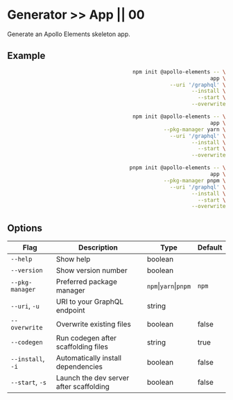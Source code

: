 # Generator >> App || 00

Generate an Apollo Elements skeleton app.

## Example

<code-tabs collection="package-managers" default-tab="npm" align="end">

```bash tab npm
npm init @apollo-elements -- \
  app \
    --uri '/graphql' \
    --install \
    --start \
    --overwrite
```

```bash tab yarn
npm init @apollo-elements -- \
  app \
    --pkg-manager yarn \
    --uri '/graphql' \
    --install \
    --start \
    --overwrite
```

```bash tab pnpm
pnpm init @apollo-elements -- \
  app \
    --pkg-manager pnpm \
    --uri '/graphql' \
    --install \
    --start \
    --overwrite
```

</code-tabs>

## Options

| Flag              | Description                             | Type                  | Default |
| ----------------- | --------------------------------------- | --------------------- | ------- |
| `--help`          | Show help                               | boolean               |         |
| `--version`       | Show version number                     | boolean               |         |
| `--pkg-manager`   | Preferred package manager               | `npm`\|`yarn`\|`pnpm` | `npm`   |
| `--uri`, `-u`     | URI to your GraphQL endpoint            | string                |         |
| `--overwrite`     | Overwrite existing files                | boolean               | false   |
| `--codegen`       | Run codegen after scaffolding files     | string                | true    |
| `--install`, `-i` | Automatically install dependencies      | boolean               | false   |
| `--start`, `-s`   | Launch the dev server after scaffolding | boolean               | false   |
